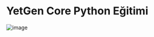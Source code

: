 # YetGen Core Python Eğitimi
![image](https://yetkingencler.com/wp-content/uploads/2021/07/YetGenLogo.pngblob:https://web.whatsapp.com/68eaec1c-db50-46f7-b589-5865bea40bb5)
